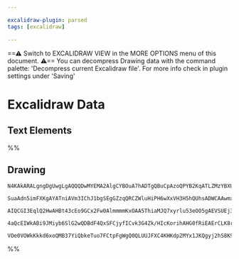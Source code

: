 ```yaml
---

excalidraw-plugin: parsed
tags: [excalidraw]

---
```

==⚠  Switch to EXCALIDRAW VIEW in the MORE OPTIONS menu of this document. ⚠== You can decompress Drawing data with the command palette: 'Decompress current Excalidraw file'. For more info check in plugin settings under 'Saving'


# Excalidraw Data
## Text Elements
%%
## Drawing
```compressed-json
N4KAkARALgngDgUwgLgAQQQDwMYEMA2AlgCYBOuA7hADTgQBuCpAzoQPYB2KqATLZMzYBXUtiRoIACyhQ4zZAHoFAc0JRJQgEYA6bGwC2CgF7N6hbEcK4OCtptbErHALRY8RMpWdx8Q1TdIEfARcZgRmBShcZQUebTiAFho6IIR9BA4oZm4AbXAwUDAiiBJuCAS4AEYAcQAhAHVqmAA2AEdlKH0KACsAaXrlAEkOWuSiyFhEMsDsKI5lYLHizG5n

SuaAdn5imFXKgAYATniAVm3IChJ1bgSEgGZzqQRCZWluHiPH6wXxVH3H5hQUhsADWCAAwmx8GxSGUAMSVBCIxFLSCaXDYEHKYFCDjESHQ2ESIHWZhwXCBTKoiAAM0I+HwAGVYIsJIIPNTAcCwfUrpJ3gCgaCEMyYKz0OzSo8ca8OOFsmhKo82OTsGpdor9v98pBscI4INiArUDkALqPGnkdKG7gcIQMx6EPFYMq4fbUnF4uXMY2FcbQeC/O46gC+

AIQCGI3EqlQ2HwAHBt43cEo9GCx2Fw0AlmmmmKxOAA5ThiaMJQ7xyrlu53eOO5gAEVSUEj3BpBDCj00wjxAFFgulMsa7Q6dRAhHBiLgW1HFRtYyd1ncTonmqmx0QOCDbfb8I9oZjW2h2/gwvkQ+BzXRcHA4Mzp78/dBJGlfhAiK8oEsGIQEBRahiWKeviUIwvCNIQZB37YCIlJQIMLb6My3IQqBRLoAiSJYdBsEZPBiEAZieq4iBhJlCSHBkhSeE

4aQcEIWkABi9JMiyb6SlG2wQDBdF4QxSFCjyfICvk3G4Zk/HIcKorihAHG0fRiEAErCLK8rRlxPGKWkADyqrqtGWqaeJ+FMZwUCMbg+j0hqqBKqJWl8YhjHmYyhBGL8HzGbxEmIQAKlgUAAIIflm6DBDSX7edpAkUsFdFsBQL64LOqAjnuDkmfxvZ4kFCVJSEqUQBSwJUFxzDYMCDIABrcEmWyiRVVX4AAmjc8b7NoGxnKJRhsAY3B+pA9AEEIvy

VOe0VOWkKkkd6xoQMB37YiQbkeTuo7FCtpFgWgQ0QLUUJFXC4KHKdp2MYx1JKQgyj2hS8K9g2T1PZdECTZlPlQFJYJ6VAmbDruXFwIEZjCMw1SkKt7m/OlXGWlZCA3c6UPzINY4ZLgmjBKlQJjY82BEHA3B4wgjwcIjJOkPjY7CFAm6/KTH3FHY3QILMzCMhTcAALJsMQCA5VjONth2CDgGGdB0sEvoXiGQA
```
%%